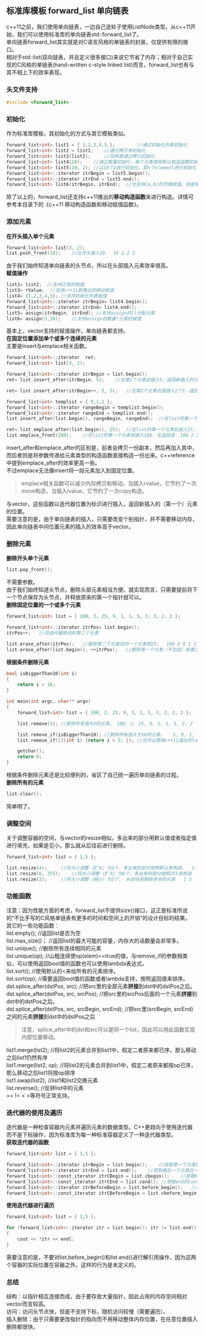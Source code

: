 ## 标准库模板 forward_list 单向链表
c++11之前，我们使用单向链表，一边自己造轮子使用ListNode类型。从c++11开始，我们可以使用标准库的单向链表std::forward\_list了。   
单向链表forward\_list其实就是对C语言风格的单链表的封装，仅提供有限的接口。  
相对于std::list(双向链表，并且定义很多接口)来说它节省了内存；相对于自己实现的C风格的单链表(hand-written c-style linked list)而言，forward_list也有与其不相上下的效率表现。   
### 头文件支持   
```c
#include <forward_list>   
```   
### 初始化
作为标准库模板，其初始化的方式与其它模板类似。   
```c
forward_list<int> list1 = { 1,2,3,4,5 };		//通过初始化列表初始化   
forward_list<int> list2 = list1;	//通过拷贝来初始化   
forward_list<int> list3(list2);		//同样是通过拷贝初始化   
forward_list<int> list4(10);	//通过数量初始化，每个元素使用默认构造函数初始化，int则为0     
forward_list<int> list5(10, 2);	//以10个2进行初始化，即n个element进行初始化     
forward_list<int>::iterator itrBegin = list5.begin();  
forward_list<int>::iterator itrEnd = list5.end();  
forward_list<int> list6(itrBegin, itrEnd);	//也支持[a,b)的范围赋值。但是需要注意，由于forward_list的存在形式是指针，并不是数组，我们没有办法通过给迭代器+数字来定位某个位置，不过++还是支持的。   
```   
除了以上的，forward_list还支持c++11推出的**移动构造函数**来进行构造。详情可参考本目录下的《c++11 移动构造函数和移动赋值函数》。   
### 添加元素
**在开头插入单个元素**   
```c
forward_list<int> list(3, 2);   
list.push_front(10);	//在开头插入10.  10 2 2 2  
```   
由于我们始终知道单向链表的头节点，所以在头部插入元素效率很高。  
**赋值操作**  
```c
list1= list2;  //支持正常的赋值  
list3= rValue;	//支持c++11新推出的移动赋值  
list4= {1,2,3,4,5};	//支持初始化列表赋值   
forward_list<int>::iterator itrBegin= list4.begin();   
forward_list<int>::iterator itrEnd= list4.end();   
list5= assign(itrBegin, itrEnd); //支持assign的[)分配元素  
list6= assign(3,10);	//支持assign的数量*元素的赋值   
```  
基本上，vector支持的赋值操作，单向链表都支持。   
**在固定位置添加单个或多个连续的元素**   
主要是insert与emplace相关函数。  
```c
forward_list<int>::iterator  ret;  
forward_list<int> list(3, 2);  

forward_list<int>::iterator itrBegin = list.begin();  
ret= list.insert_after(itrBegin, 5);	//在第1个元素后插入5，返回新插入的元素的位置		2 5 2 2    

ret= list.insert_after(itrBegin++, 2, 3);	//在第2个元素后面插入2个3，返回新插入的第一个元素的位置  2 5 3 3 2 2    

forward_list<int> templist = { 9,1,1 };  
forward_list<int>::iterator rangeBegin = templist.begin();  
forward_list<int>::iterator rangeEnd = templist.end();  
list.insert_after(list.begin(), rangeBegin, rangeEnd);	//在list的第一个元素后面插入templist的全部元素，返回新插入的第一个元素的位置 2 9 1 1 5 3 3 2 2   

ret= list.emplace_after(list.begin(), 25);	//在list的第一个元素后插入25，返回第一个新元素的位置  2 25 9 1 1 5 3 3 2 2     
list.emplace_front(100);	//在list的第一个元素前插入100，无返回值  100 2 25 9 1 1 5 3 3 2 2     
```
insert\_after和emplace\_after的区别是，前者会拷贝一份副本，然后再加入其中，而后者则是将参数传递给元素类型的构造函数直接构造一份出来。c++reference中提到emplace_after的效率更高一些。   
不过emplace无法像insert将一段元素加入到固定位置。  
> emplace相关函数可以减少内存拷贝和移动。当插入rvalue，它节约了一次move构造，当插入lvalue，它节约了一次copy构造。  
  
与vector，这些函数以迭代器位置为标识进行插入，返回新插入的（第一个）元素的位置。   
需要注意的是，由于单向链表的插入，只需要改变个别指针，并不需要移动内存，因此单向链表中间位置元素的插入的效率高于vector。   
### 删除元素
**删除开头单个元素**   
```c
list.pop_front();  
```   
不需要参数。  
由于我们始终知道头节点，删除头部元素相当方便。就实现而言，只需要提前将下一个节点保存为头节点，并释放原来的第一个指针就可以。      
**删除固定位置的一个或多个元素**  
```c
forward_list<int> list = { 100, 2, 25, 9, 1, 1, 5, 3, 3, 2, 2 };  

forward_list<int>::iterator itrPos= list.begin();  
itrPos++;	//将迭代器移动到第二个元素   

list.erase_after(itrPos);	//删除第二个元素后的一个元素即25。  100 2 9 1 1 5 3 3 2 2   
list.erase_after(list.begin(), ++itrPos);	//删除第一个元素（不包括）和第二个参数（不包括）之间的元素。 100 9 1 1 5 3 3 2 2    
```   
**根据条件删除元素**   
```c
bool isBiggerThan10(int i)  
{   
	return i > 10;   
}  

int main(int argc, char** argv)  
{  
	forward_list<int> list = { 100, 2, 25, 9, 1, 1, 5, 3, 3, 2, 2 };  

	list.remove(3);	//删除所有值为3的元素。 100, 2, 25, 9, 1, 1, 5, 2, 2    

	list.remove_if(isBiggerThan10);	//删除所有值大于10的元素。   2, 9, 1, 1, 5, 2, 2   
	list.remove_if([](int i) {return i > 5; });	//也可以使用c++11退出的lambda表达式，删除所有值大于5的数。  2, 1, 1, 5, 2, 2    

	getchar();  
	return 0;  
}  
```  
根据条件删除元素还是比较便利的，省区了自己统一遍历单向链表的过程。     
**删除所有的元素**   
```c
list.clear();   
```  
简单明了。  
### 调整空间  
关于调整容器的空间，与vector的resize相似，多出来的部分用默认值或者指定值进行填充，如果是见小，那么就从后往前进行删除。   
```c
forward_list<int> list = { 1,5 };  

list.resize(4);		//将大小调整（扩大）为4个，多出来的部分按照默认来构造。  1 5 0 0     
list.resize(6, 255);	//将大小调整（扩大）为6个，多出来的部分按照255来构造  1 5 0 0 255 255   
list.resize(2);		//将大小调整（缩小）为2个， 从后往前删除多余的元素   1 5   
```  
### 功能函数
注意：因为性能方面的考虑，forward\_list不提供size()接口，这正是标准所说的“不比手写的C风格单链表有更多的时间和空间上的开销”的设计目标的结果。   
其它的一些功能函数：  
list.empty();	//返回list是否为空  
list.max\_size()；	//返回list的最大可能的容量，内存大的话数量会非常多。   
list.unique();	//删除所有连续相同的元素  
list.unique(op);	//山粗连续使op(elem)==true的值，与remove\_if的参数相类似，可以使用返回bool值的函数也可以使用lambda表达式。   
list.sort();	//使用默认的<来给所有的元素排序。   
list.sort(op);	//需要返回bool值的函数或者lambda支持，按照返回值来排序。  
dst.splice\_after(dstPos, src); //把src里的全部元素**拼接**到dst中的dstPos之后。   
dst.splice\_after(dstPos, src, srcPos);  //把src里的srcPos后面的一个元素**拼接**到dst中的dstPos之后。   
dst.splice_after(dstPos, src, srcBegin, srcEnd);	//把src里(srcBegin, srcEnd)之间的元素**拼接**到dst中的dstPos之后   
> 注意，splice\_after中的dst和src可以是同一个list，因此可以用此函数实现内部位置移动。   
   
list1.merge(list2);	//将list2的元素合并到list1中，假定二者原来都已序，那么移动之后list1仍然有序   
list1.merge(list2, op);	//将list2的元素合并到list1中，假定二者原来都按op已序，那么移动之后list1将按op排序  
list1.swap(list2);	//list1和list2交换元素   
list.reverse();	//反转list中的元素  
== != < >等符号正常支持。  
### 迭代器的使用及遍历
迭代器是一种检查容器内元素并遍历元素的数据类型。C++更趋向于使用迭代器而不是下标操作，因为标准库为每一种标准容器定义了一种迭代器类型。   
**获取迭代器的函数**  
```c
forward_list<int> list = { 1,5 };   

forward_list<int>::iterator itrBegin = list.begin();	//获取第一个元素的迭代器  
forward_list<int>::iterator itrEnd = list.end();	//获取最后一个元素后一个位置的迭代器  
forward_list<int>::const_iterator itrCBegin = list.cbegin();	//获取begin的const属性迭代器  
forward_list<int>::const_iterator itrCEnd = list.cend(); //获取end的const属性迭代器   
forward_list<int>::iterator itrBeforeBegin = list.before_begin();	//获取第一个元素前一个位置的迭代器  
forward_list<int>::const_iterator itrCBeforeBegin = list.cbefore_begin();	//获取before_begin的const属性迭代器   
```  
**使用迭代器进行遍历**  
```c
forward_list<int> list = { 1,5 };   

for (forward_list<int>::iterator itr = list.begin(); itr != list.end(); itr++)   
{   
	cout << *itr << endl;   
}   
```   
需要注意的是，不要对list.before_begin()和list.end()进行解引用操作，因为这两个容器的实际位置在容器之外，这样的行为是未定义的。  
### 总结
结构：以指针相互连接而成，由于要存放大量指针，因此占用的内存空间相对vector而言较高。  
访问：访问头节点快，但是不支持下标，随机访问较慢（需要遍历）。    
插入删除：由于只需要更改指针的指向而不用移动整体内存位置，在任意位置插入删除都很快。   
